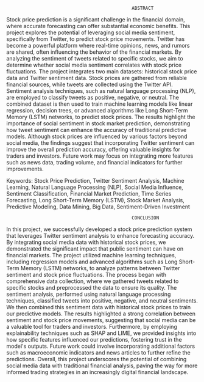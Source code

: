                                                   ABSTRACT
Stock price prediction is a significant challenge in the financial domain, where accurate forecasting can offer substantial economic benefits. This project explores the potential of leveraging social media sentiment, specifically from Twitter, to predict stock price movements. Twitter has become a powerful platform where real-time opinions, news, and rumors are shared, often influencing the behavior of the financial markets. By analyzing the sentiment of tweets related to specific stocks, we aim to determine whether social media sentiment correlates with stock price fluctuations.
The project integrates two main datasets: historical stock price data and Twitter sentiment data. Stock prices are gathered from reliable financial sources, while tweets are collected using the Twitter API. Sentiment analysis techniques, such as natural language processing (NLP), are employed to classify tweets as positive, negative, or neutral. The combined dataset is then used to train machine learning models like linear regression, decision trees, or advanced algorithms like Long Short-Term Memory (LSTM) networks, to predict stock prices.
The results highlight the importance of social sentiment in stock market prediction, demonstrating how tweet sentiment can enhance the accuracy of traditional predictive models. Although stock prices are influenced by various factors beyond social media, the findings suggest that incorporating Twitter sentiment can improve the overall prediction accuracy, offering valuable insights for traders and investors. Future work may focus on integrating more features such as news data, trading volume, and financial indicators for further improvements. 

Keywords: Stock Price Prediction, Twitter Sentiment Analysis, Machine Learning, Natural Language Processing (NLP), Social Media Influence, Sentiment Classification, Financial Market Prediction, Time Series Forecasting, Long Short-Term Memory (LSTM), Stock Market Analysis, Predictive Modeling, Data Mining, Big Data, Sentiment-Driven Investment

                                                  CONCLUSION

In this project, we successfully developed a stock price prediction system that leverages Twitter sentiment analysis to enhance forecasting accuracy. By integrating social media data with historical stock prices, we demonstrated the significant impact that public sentiment can have on financial markets. The project utilized machine learning techniques, including regression models and advanced algorithms such as Long Short-Term Memory (LSTM) networks, to analyze patterns between Twitter sentiment and stock price fluctuations.
The process began with comprehensive data collection, where we gathered tweets related to specific stocks and preprocessed the data to ensure its quality. The sentiment analysis, performed using natural language processing techniques, classified tweets into positive, negative, and neutral sentiments. We then combined this sentiment data with historical stock prices to train our predictive models.
The results highlighted a strong correlation between sentiment and stock price movements, suggesting that social media can be a valuable tool for traders and investors. Furthermore, by employing explainability techniques such as SHAP and LIME, we provided insights into how specific features influenced our predictions, fostering trust in the model's outputs.
Future work could involve incorporating additional factors such as macroeconomic indicators and news articles to further refine the predictions. Overall, this project underscores the potential of combining social media data with traditional financial analysis, paving the way for more informed trading strategies in an increasingly digital financial landscape.
